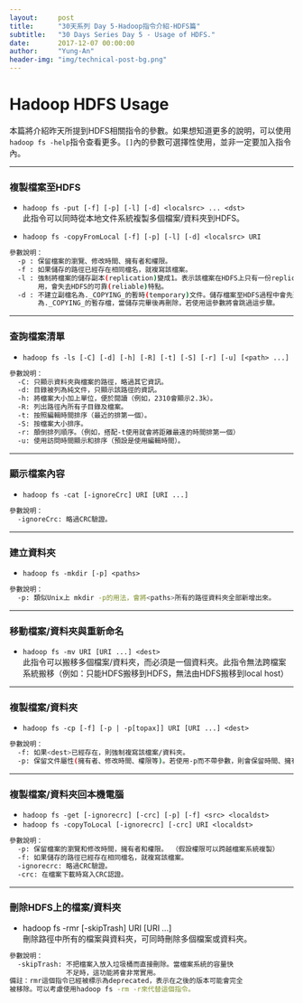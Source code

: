 ```yaml
---
layout:     post
title:      "30天系列 Day 5-Hadoop指令介紹-HDFS篇"
subtitle:   "30 Days Series Day 5 - Usage of HDFS."
date:       2017-12-07 00:00:00
author:     "Yung-An"
header-img: "img/technical-post-bg.png"
---
```


# Hadoop HDFS Usage

本篇將介紹昨天所提到HDFS相關指令的參數。如果想知道更多的說明，可以使用`hadoop fs -help`指令查看更多。`[]`內的參數可選擇性使用，並非一定要加入指令內。

---

### 複製檔案至HDFS

* `hadoop fs -put [-f] [-p] [-l] [-d] <localsrc> ... <dst>`    
此指令可以同時從本地文件系統複製多個檔案/資料夾到HDFS。

* `hadoop fs -copyFromLocal [-f] [-p] [-l] [-d] <localsrc> URI`
```bash
參數說明：
  -p : 保留檔案的瀏覽、修改時間、擁有者和權限。
  -f : 如果儲存的路徑已經存在相同檔名，就複寫該檔案。
  -l : 強制將檔案的儲存副本(replication)變成1。表示該檔案在HDFS上只有一份replication，非必要請勿使
       用，會失去HDFS的可靠(reliable)特點。
  -d : 不建立副檔名為._COPYING_的暫時(temporary)文件。儲存檔案至HDFS過程中會先建立一個副檔名
       為._COPYING_的暫存檔，當儲存完畢後再刪除，若使用這參數將會跳過這步驟。
```

---

### 查詢檔案清單

* `hadoop fs -ls [-C] [-d] [-h] [-R] [-t] [-S] [-r] [-u] [<path> ...]`
```bash
參數說明：
  -C: 只顯示資料夾與檔案的路徑，略過其它資訊。
  -d: 目錄被列為純文件，只顯示該路徑的資訊。
  -h: 將檔案大小加上單位，便於閱讀（例如，2310會顯示2.3k）。
  -R: 列出路徑內所有子目錄及檔案。
  -t: 按照編輯時間排序（最近的排第一個）。
  -S: 按檔案大小排序。
  -r: 顛倒排列順序。（例如，搭配-t使用就會將距離最遠的時間排第一個）
  -u: 使用訪問時間顯示和排序（預設是使用編輯時間）。
```

---

### 顯示檔案內容

* `hadoop fs -cat [-ignoreCrc] URI [URI ...]`
```bash
參數說明：
  -ignoreCrc: 略過CRC驗證。
```

---

### 建立資料夾

* `hadoop fs -mkdir [-p] <paths>`
```bash
參數說明：
  -p: 類似Unix上 mkdir -p的用法，會將<paths>所有的路徑資料夾全部新增出來。
```

---

### 移動檔案/資料夾與重新命名

* `hadoop fs -mv URI [URI ...] <dest>`    
此指令可以搬移多個檔案/資料夾，而<dest>必須是一個資料夾。此指令無法跨檔案系統搬移（例如：只能HDFS搬移到HDFS，無法由HDFS搬移到local host）

---

### 複製檔案/資料夾

* `hadoop fs -cp [-f] [-p | -p[topax]] URI [URI ...] <dest>`
```bash
參數說明：
  -f: 如果<dest>已經存在，則強制複寫該檔案/資料夾。
  -p: 保留文件屬性(擁有者、修改時間、權限等)。若使用-p而不帶參數，則會保留時間、擁有者與權限。如果使用-pa則保留權限。
```

---

### 複製檔案/資料夾回本機電腦

* `hadoop fs -get [-ignorecrc] [-crc] [-p] [-f] <src> <localdst>`
* `hadoop fs -copyToLocal [-ignorecrc] [-crc] URI <localdst>`
```bash
參數說明：
  -p: 保留檔案的瀏覽和修改時間，擁有者和權限。 （假設權限可以跨越檔案系統複製）
  -f: 如果儲存的路徑已經存在相同檔名，就複寫該檔案。
  -ignorecrc: 略過CRC驗證。
  -crc: 在檔案下載時寫入CRC認證。
```

---

### 刪除HDFS上的檔案/資料夾

* hadoop fs -rmr [-skipTrash] URI [URI ...]    
刪除路徑中所有的檔案與資料夾，可同時刪除多個檔案或資料夾。
```bash
參數說明：
  -skipTrash: 不把檔案入放入垃圾桶而直接刪除。當檔案系統的容量快
              不足時，這功能將會非常實用。
備註：rmr這個指令已經被標示為deprecated，表示在之後的版本可能會完全
被移除。可以考慮使用hadoop fs -rm -r來代替這個指令。
```
